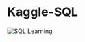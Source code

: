 # Kaggle-SQL

![SQL](https://img.shields.io/badge/sql-%2300f.svg?style=for-the-badge&logo=sql&logoColor=white) Learning
